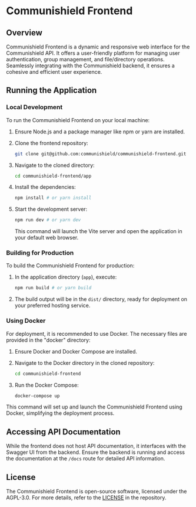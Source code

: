 # Communishield Frontend

## Overview

Communishield Frontend is a dynamic and responsive web interface for the Communishield API. It offers a user-friendly platform for managing user authentication, group management, and file/directory operations. Seamlessly integrating with the Communishield backend, it ensures a cohesive and efficient user experience.

## Running the Application

### Local Development

To run the Communishield Frontend on your local machine:

1. Ensure Node.js and a package manager like npm or yarn are installed.
2. Clone the frontend repository:

   ```bash
   git clone git@github.com:communishield/communishield-frontend.git
   ```

3. Navigate to the cloned directory:

   ```bash
   cd communishield-frontend/app
   ```

4. Install the dependencies:

   ```bash
   npm install # or yarn install
   ```

5. Start the development server:

   ```bash
   npm run dev # or yarn dev
   ```

   This command will launch the Vite server and open the application in your default web browser.

### Building for Production

To build the Communishield Frontend for production:

1. In the application directory (`app`), execute:

   ```bash
   npm run build # or yarn build
   ```

2. The build output will be in the `dist/` directory, ready for deployment on your preferred hosting service.

### Using Docker

For deployment, it is recommended to use Docker. The necessary files are provided in the "docker" directory:

1. Ensure Docker and Docker Compose are installed.
2. Navigate to the Docker directory in the cloned repository:

   ```bash
   cd communishield-frontend
   ```

3. Run the Docker Compose:

   ```bash
   docker-compose up
   ```

This command will set up and launch the Communishield Frontend using Docker, simplifying the deployment process.

## Accessing API Documentation

While the frontend does not host API documentation, it interfaces with the Swagger UI from the backend. Ensure the backend is running and access the documentation at the `/docs` route for detailed API information.

## License

The Communishield Frontend is open-source software, licensed under the AGPL-3.0. For more details, refer to the [LICENSE](https://github.com/communishield/communishield-frontend/blob/main/LICENSE) in the repository.

